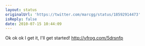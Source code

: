 ```yaml
---
layout: status
originalUrl: 'https://twitter.com/marcgg/status/18592914473'
isReply: false
date: 2010-07-15 10:44:09
---
```


Ok ok ok I get it, I'll get started!  http://yfrog.com/5drsnfp
